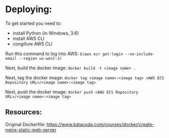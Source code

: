 # Deploying:

To get started you need to:
- install Python (in Windows, 3.6) 
- install AWS CLI
- congifure AWS CLI

Run this command to log into AWS:
```$(aws ecr get-login --no-include-email --region us-west-2)```

Next, build the docker image:
```docker build -t <image name> .```

Next, tag the docker image:
```docker tag <image name>:<image tag> <AWS ECS Repository URL>/<image name>:<image tag>```

Next, push the docker image:
```docker push <AWS ECS Repository URL>/<image name>:<image tag>```





## Resources:
Original Dockerfile: https://www.katacoda.com/courses/docker/create-nginx-static-web-server


